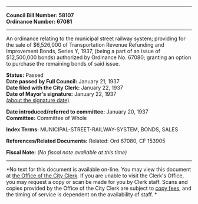* * * * *  
  
**Council Bill Number: [](#h0)[](#h2)58107**   
**Ordinance Number: 67081**  
  
* * * * *  
  
An ordinance relating to the municipal street railway system; providing for the sale of $6,526,000 of Transportation Revenue Refunding and Improvement Bonds, Series Y, 1937, (being a part of an issue of $12,500,000 bonds) authorized by Ordinance No. 67080; granting an option to purchase the remaining bonds of said issue.  
  
**Status:** Passed   
**Date passed by Full Council:** January 21, 1937   
**Date filed with the City Clerk:** January 22, 1937   
**Date of Mayor's signature:** January 22, 1937   
[(about the signature date)](/~public/approvaldate.htm)   
  
  
**Date introduced/referred to committee:** January 20, 1937   
**Committee:** Committee of Whole   
  
**Index Terms:** MUNICIPAL-STREET-RAILWAY-SYSTEM, BONDS, SALES  
  
**References/Related Documents:** Related: Ord 67080, CF 153905  
  
**Fiscal Note:** *(No fiscal note available at this time)*  
  
* * * * *  
  
*No text for this document is available on-line. You may view this document at [the Office of the City Clerk](http://www.seattle.gov/leg/clerk/contactUs.htm). If you are unable to visit the Clerk's Office, you may request a copy or scan be made for you by Clerk staff. Scans and copies provided by the Office of the City Clerk are subject to [copy fees](http://clerk.seattle.gov/~public/clerkfees.htm), and the timing of service is dependent on the availability of staff. *  
  
  
